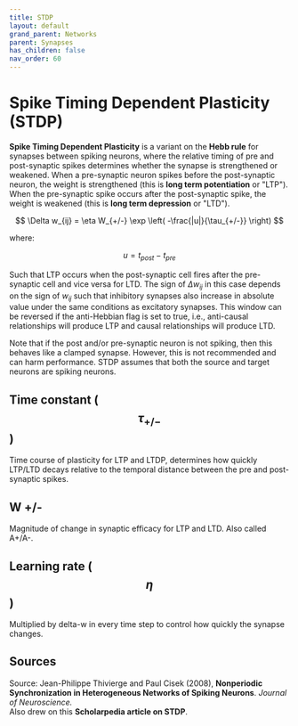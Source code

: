 ```yaml
---
title: STDP
layout: default
grand_parent: Networks
parent: Synapses
has_children: false
nav_order: 60
---
```


# Spike Timing Dependent Plasticity (STDP)

**Spike Timing Dependent Plasticity** is a variant on the **Hebb rule** for synapses between spiking neurons, where the relative timing of pre and post-synaptic spikes determines whether the synapse is strengthened or weakened. When a pre-synaptic neuron spikes before the post-synaptic neuron, the weight is strengthened (this is **long term potentiation** or "LTP"). When the pre-synaptic spike occurs after the post-synaptic spike, the weight is weakened (this is **long term depression** or "LTD").

$$
\Delta w_{ij} = \eta W_{+/-} \exp \left( -\frac{|u|}{\tau_{+/-}} \right)
$$

where:

$$
u = t_{post} - t_{pre}
$$

Such that LTP occurs when the post-synaptic cell fires after the pre-synaptic cell and vice versa for LTD. The sign of $\Delta w_{ij}$ in this case depends on the sign of $w_{ij}$ such that inhibitory synapses also increase in absolute value under the same conditions as excitatory synapses. This window can be reversed if the anti-Hebbian flag is set to true, i.e., anti-causal relationships will produce LTP and causal relationships will produce LTD.

Note that if the post and/or pre-synaptic neuron is not spiking, then this behaves like a clamped synapse. However, this is not recommended and can harm performance. STDP assumes that both the source and target neurons are spiking neurons.

## Time constant ($$\tau_{+/-}$$)

Time course of plasticity for LTP and LTDP, determines how quickly LTP/LTD decays relative to the temporal distance between the pre and post-synaptic spikes.

## W +/-

Magnitude of change in synaptic efficacy for LTP and LTD. Also called A+/A-.

## Learning rate ($$\eta$$)

Multiplied by delta-w in every time step to control how quickly the synapse changes.

## Sources

Source: Jean-Philippe Thivierge and Paul Cisek (2008), **Nonperiodic Synchronization in Heterogeneous Networks of Spiking Neurons**. *Journal of Neuroscience.*  
Also drew on this **Scholarpedia article on STDP**.